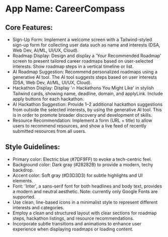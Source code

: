 # **App Name**: CareerCompass

## Core Features:

- Sign-Up Form: Implement a welcome screen with a Tailwind-styled sign-up form for collecting user data such as name and interests (DSA, Web Dev, AI/ML, UI/UX, Cloud).
- Roadmap Display: Design and display a 'Your Recommended Roadmap' screen to present tailored career roadmaps based on user-selected interests. Show roadmap steps in a vertical timeline or list.
- AI Roadmap Suggestion: Recommend personalized roadmaps using a generative AI tool. The AI tool suggests steps based on user interests (DSA, Web Dev, AI/ML, UI/UX, Cloud).
- Hackathon Display: Display '🔥 Hackathons You Might Like' in stylish Tailwind cards, showing name, deadline, domain, and applyLink. Include apply buttons for each hackathon.
- AI Hackathon Suggestion: Provide 1–2 additional hackathon suggestions from outside the selected interests, by using the generative AI tool. This is in order to promote broader discovery and development of skills.
- Resource Recommendation: Implement a form (URL + title) to allow users to recommend resources, and show a live feed of recently submitted resources from all users.

## Style Guidelines:

- Primary color: Electric blue (#7DF9FF) to evoke a tech-centric feel.
- Background color: Dark gray (#28282B) to provide a modern, techy backdrop.
- Accent color: Soft gray (#D3D3D3) for subtle highlights and UI elements.
- Font: 'Inter', a sans-serif font for both headlines and body text, provides a modern and neutral aesthetic. Note: currently only Google Fonts are supported.
- Use clean, line-based icons in a minimalist style to represent different interests and categories.
- Employ a clean and structured layout with clear sections for roadmap steps, hackathon listings, and resource recommendations.
- Incorporate subtle transitions and animations to enhance user experience when displaying roadmaps or loading content.